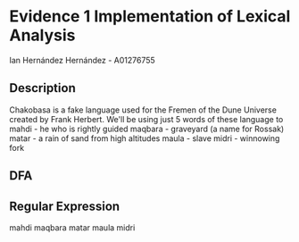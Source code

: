 # Evidence 1 Implementation of Lexical Analysis
Ian Hernández Hernández - A01276755

## Description

Chakobasa is a fake language used for the Fremen of the Dune Universe created by Frank Herbert.
We'll  be using just 5 words of these language to 
mahdi - he who is rightly guided
maqbara - graveyard (a name for Rossak)
matar - a rain of sand from high altitudes
maula - slave
midri - winnowing fork


## DFA

## Regular Expression


mahdi
maqbara 
matar
maula
midri 